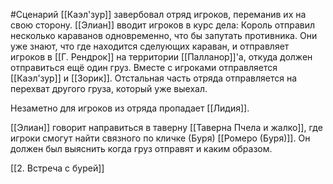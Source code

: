 #Сценарий 
[[Каэл'зур]] завербовал отряд игроков, переманив их на свою сторону.
[[Элиан]] вводит игроков в курс дела: Король отправил несколько караванов одновременно, что бы запутать противника. Они уже знают, что где находится сделующих караван, и отправляет игроков в [[Г. Рендрок]] на территории [[Палланор]]'а, откуда должен отправиться ещё один груз. Вместе с игроками отправляется [[Каэл'зур]] и [[Зорик]]. Отстальная часть отряда отправляется на перехват другого груза, который уже выехал.

Незаметно для игроков из отряда пропадает [[Лидия]].

[[Элиан]] говорит направиться в таверну [[Таверна Пчела и жалко]], где игроки смогут найти связного по кличке (Буря) [[Ромеро (Буря)]]. Он должен был выяснить когда груз отправят и каким образом.

[[2. Встреча с бурей]]